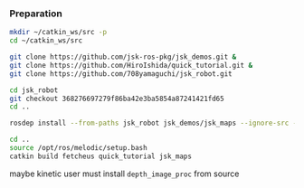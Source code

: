 ### Preparation

```bash
mkdir ~/catkin_ws/src -p
cd ~/catkin_ws/src

git clone https://github.com/jsk-ros-pkg/jsk_demos.git &
git clone https://github.com/HiroIshida/quick_tutorial.git &
git clone https://github.com/708yamaguchi/jsk_robot.git

cd jsk_robot
git checkout 368276697279f86ba42e3ba5854a87241421fd65
cd ..

rosdep install --from-paths jsk_robot jsk_demos/jsk_maps --ignore-src -y -r

cd ..
source /opt/ros/melodic/setup.bash
catkin build fetcheus quick_tutorial jsk_maps
```

maybe kinetic user must install `depth_image_proc` from source
